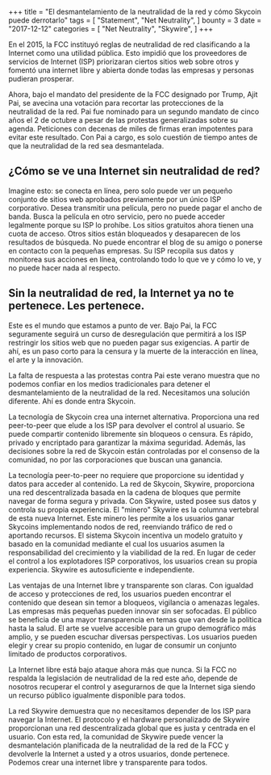 +++
title = "El desmantelamiento de la neutralidad de la red y cómo Skycoin puede derrotarlo"
tags = [
    "Statement",
    "Net Neutrality",
]
bounty = 3
date = "2017-12-12"
categories = [
    "Net Neutrality",
    "Skywire",
]
+++

En el 2015, la FCC instituyó reglas de neutralidad de red clasificando a la Internet como una utilidad pública. Esto impidió que los proveedores de servicios de Internet (ISP) priorizaran ciertos sitios web sobre otros y fomentó una internet libre y abierta donde todas las empresas y personas pudieran prosperar.

Ahora, bajo el mandato del presidente de la FCC designado por Trump, Ajit Pai, se avecina una votación para recortar las protecciones de la neutralidad de la red. Pai fue nominado para un segundo mandato de cinco años el 2 de octubre a pesar de las protestas generalizadas sobre su agenda. Peticiones con decenas de miles de firmas eran impotentes para evitar este resultado. Con Pai a cargo, es solo cuestión de tiempo antes de que la neutralidad de la red sea desmantelada.

## ¿Cómo se ve una Internet sin neutralidad de red?

Imagine esto: se conecta en línea, pero solo puede ver un pequeño conjunto de sitios web aprobados previamente por un único ISP corporativo. Desea transmitir una película, pero no puede pagar el ancho de banda. Busca la película en otro servicio, pero no puede acceder legalmente porque su ISP lo prohíbe. Los sitios gratuitos ahora tienen una cuota de acceso. Otros sitios están bloqueados y desaparecen de los resultados de búsqueda. No puede encontrar el blog de su amigo o ponerse en contacto con la pequeñas empresas. Su ISP recopila sus datos y monitorea sus acciones en línea, controlando todo lo que ve y cómo lo ve, y no puede hacer nada al respecto.

## Sin la neutralidad de red, la Internet ya no te pertenece. Les pertenece.


Este es el mundo que estamos a punto de ver. Bajo Pai, la FCC seguramente seguirá un curso de desregulación que permitirá a los ISP restringir los sitios web que no pueden pagar sus exigencias. A partir de ahí, es un paso corto para la censura y la muerte de la interacción en línea, el arte y la innovación.

La falta de respuesta a las protestas contra Pai este verano muestra que no podemos confiar en los medios tradicionales para detener el desmantelamiento de la neutralidad de la red. Necesitamos una solución diferente. Ahí es donde entra Skycoin.

La tecnología de Skycoin crea una internet alternativa. Proporciona una red peer-to-peer que elude a los ISP para devolver el control al usuario. Se puede compartir contenido libremente sin bloqueos o censura. Es rápido, privado y encriptado para garantizar la máxima seguridad. Además, las decisiones sobre la red de Skycoin están controladas por el consenso de la comunidad, no por las corporaciones que buscan una ganancia.

La tecnología peer-to-peer no requiere que proporcione su identidad y datos para acceder al contenido. La red de Skycoin, Skywire, proporciona una red descentralizada basada en la cadena de bloques que permite navegar de forma segura y privada. Con Skywire, usted posee sus datos y controla su propia experiencia. El "minero" Skywire es la columna vertebral de esta nueva Internet. Este minero les permite a los usuarios ganar Skycoins implementando nodos de red, reenviando tráfico de red o aportando recursos. El sistema Skycoin incentiva un modelo gratuito y basado en la comunidad mediante el cual los usuarios asumen la responsabilidad del crecimiento y la viabilidad de la red. En lugar de ceder el control a los explotadores ISP corporativos, los usuarios crean su propia experiencia. Skywire es autosuficiente e independiente.


Las ventajas de una Internet libre y transparente son claras. Con igualdad de acceso y protecciones de red, los usuarios pueden encontrar el contenido que desean sin temor a bloqueos, vigilancia o amenazas legales. Las empresas más pequeñas pueden innovar sin ser sofocadas. El público se beneficia de una mayor transparencia en temas que van desde la política hasta la salud. El arte se vuelve accesible para un grupo demográfico más amplio, y se pueden escuchar diversas perspectivas. Los usuarios pueden elegir y crear su propio contenido, en lugar de consumir un conjunto limitado de productos corporativos.


La Internet libre está bajo ataque ahora más que nunca. Si la FCC no respalda la legislación de neutralidad de la red este año, depende de nosotros recuperar el control y asegurarnos de que la Internet siga siendo un recurso público igualmente disponible para todos.


 La red Skywire demuestra que no necesitamos depender de los ISP para navegar la Internet. El protocolo y el hardware personalizado de Skywire proporcionan una red descentralizada global que es justa y centrada en el usuario. Con esta red, la comunidad de Skywire puede vencer la desmantelación planificada de la neutralidad de la red de la FCC y devolverle la Internet a usted y a otros usuarios, donde pertenece. Podemos crear una internet libre y transparente para todos.
